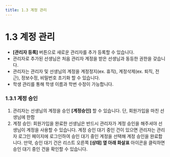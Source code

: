 ```yaml
---
title: 1.3 계정 관리
---
```

# 1.3 계정 관리

* **\[관리자 등록]** 버튼으로 새로운 관리자를 추가 등록할 수 있습니다.
* 관리자로 추가된 선생님은 처음 관리자 계정을 받은 선생님과 동등한 권한을 갖습니다.
* 관리자는 관리자 및 선생님의 계정을 계정정지(ex. 휴직), 계정삭제(ex. 퇴직, 전근), 정보수정, 비밀번호 초기화 할 수 있습니다.
* 학생 관리를 통해 학생 이름과 학번 수정이 가능합니다.

### 1.3.1 계정 승인

1. 관리자는 선생님의 계정을 승인 **\[계정승인]** 할 수 있습니다. 
  단, 회원가입을 마친 선생님에 한함
2. 계정 승인: 회원가입을 완료한 선생님은 반드시 관리자가 계정 승인을 해주셔야 선생님이 계정을 사용할 수 있습니다. 계정 승인 대기 중인 건이 있으면 관리자는 관리자 로그인 페이지에 로그인하여 승인 대기 중인 계정을 선택해 계정 승인을 완료합니다. 
  만약, 승인 대기 건은 리스트 오른쪽 **\[상태] 옆 아래 화살표** 아이콘을 클릭하면 승인 대기 중인 건을 확인할 수 있습니다.
